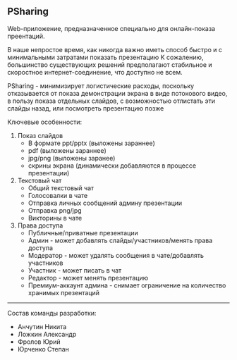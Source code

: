 PSharing
----

Web-приложение, предназначенное специально для онлайн-показа преентаций.

В наше непростое время, как никогда важно иметь способ быстро и с минимальными затратами показать презентацию
К сожалению, большинство существующих решений предполагают стабильное и скоростное интернет-соединение, что
доступно не всем. 

PSharing - минимизирует логистические расходы, поскольку отказывается от показа демонстрации экрана в виде 
потокового видео, в пользу показа отдельных слайдов, с возможностью отлистать эти слайды назад, или посмотреть презентацию 
позже

Ключевые особенности:
1. Показ слайдов
    - В формате ppt/pptx (выложены зараннее)
    - pdf (выложены зараннее)
    - jpg/png (выложены заранее)
    - скрины экрана (динамически добавляются в процессе презентации)
2. Текстовый чат
    * Общий текстовый чат
    * Голосовалки в чате
    * Отправка личных сообщений админу презентации
    * Отправка png/jpg
    * Викторины в чате
3. Права доступа
    * Публичные/приватные презентации
    * Админ - может добавлять слайды/участников/менять права доступа
    * Модератор  - может удалять сообщения в чате/добавлять участников
    * Участник - может писать в чат
    * Редактор - может менять презентацию
    * Премиум-аккаунт админа - снимает ограничение на количество хранимых презентаций


----
Состав команды разработки:
- Анчутин Никита
- Ложкин Александр
- Фролов Юрий
- Юрченко Степан
